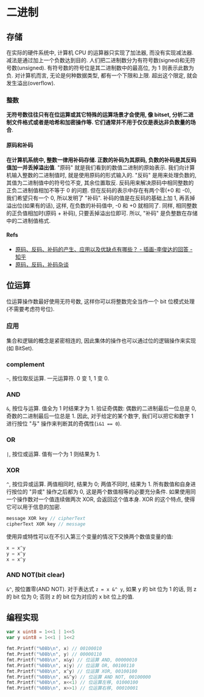# 二进制
## 存储
在实际的硬件系统中, 计算机 CPU 的运算器只实现了加法器, 而没有实现减法器. 减法是通过加上一个负数达到目的.
人们把二进制数分为有符号数(signed)和无符号数(unsigned). 有符号数的符号位是其二进制数中的最高位, 为 1 则表示此数为负.
对计算机而言, 无论是何种数据类型, 都有一个下限和上限. 超出这个限定, 就会发生溢出(overflow).


### 整数
**无符号数往往只有在位运算或其它特殊的运算场景才会使用, 像 bitset, 分析二进制文件格式或者是哈希和加密操作等. 它们通常并不用于仅仅是表达非负数量的场合**.

#### 原码和补码
**在计算机系统中, 整数一律用补码存储. 正数的补码为其原码, 负数的补码是其反码值加一并丢掉溢出值**.
"原码" 就是我们看到的数值二进制的原始表示. 我们向计算机输入整数的二进制值时, 就是使用原码的形式输入的.
"反码" 是用来处理负数的, 其值为二进制值中的符号位不变, 其余位置取反. 反码用来解决原码中相同整数的正负二进制值相加不等于 0 的问题. 但在反码的表示中存在有两个零(+0 和 -0), 我们希望只有一个 0, 所以发明了 "补码". 补码的值是在反码的基础上加 1, 再丢掉溢出位(如果有的话), 这样, 在负数的补码值中, -0 和 +0 就相同了. 同样, 相同整数的正负值相加时(原码 + 补码), 只要丢掉溢出位即可. 所以, "补码" 是负整数在存储中的二进制值格式.

#### Refs
* [原码、反码、补码的产生、应用以及优缺点有哪些？ - 插画-李俊达的回答 - 知乎](https://www.zhihu.com/question/20159860/answer/71256667)
* [原码，反码，补码杂谈](https://www.imooc.com/article/16813?block_id=tuijian_wz)






## 位运算
位运算操作数最好使用无符号数, 这样你可以将整数完全当作一个 bit 位模式处理(不需要考虑符号位).

### 应用
集合和逻辑的概念是紧密相连的, 因此集体的操作也可以通过位的逻辑操作来实现(如 BitSet).

### complement
`~`, 按位取反运算. 一元运算符. 0 变 1, 1 变 0.

### AND
`&`, 按位与运算. 值全为 1 时结果才为 1.
验证奇偶数: 偶数的二进制最后一位总是 0, 奇数的二进制最后一位总是 1. 因此, 对于给定的某个数字, 我们可以把它和数字 1 进行按位 "与" 操作来判断其的奇偶性(`i&1 == 0`).

### OR
`|`, 按位或运算. 值有一个为 1 则结果为 1.

### XOR
`^`, 按位异或运算. 两值相同时, 结果为 0; 两值不同时, 结果为 1.
所有数值和自身进行按位的 "异或" 操作之后都为 0, 这是两个数值相等的必要充分条件.
如果使用同一个操作数对一个值连续做两次 XOR, 会返回这个值本身. XOR 的这个特点, 使得它可以用于信息的加密.

```js
message XOR key // cipherText
cipherText XOR key // message
```

使用异或特性可以在不引入第三个变量的情况下交换两个数值变量的值:
```js
x = x^y
y = x^y
x = x^y
```

### AND NOT(bit clear)
`&^`, 按位置零(AND NOT). 对于表达式 `z = x &^ y`, 如果 y 的 bit 位为 1 的话, 则 z 的 bit 位为 0; 否则 z 的 bit 位为对应的 x bit 位上的值.


## 编程实现

```go
var x uint8 = 1<<1 | 1<<5
var y uint8 = 1<<1 | 1<<2

fmt.Printf("%08b\n", x) // 00100010
fmt.Printf("%08b\n", y) // 00000110
fmt.Printf("%08b\n", x&y) // 位运算 AND, 00000010
fmt.Printf("%08b\n", x|y) // 位运算 OR, 00100110
fmt.Printf("%08b\n", x^y) // 位运算 XOR, 00100100
fmt.Printf("%08b\n", x&^y) // 位运算 AND NOT, 00100000
fmt.Printf("%08b\n", x<<1) // 位运算左移, 01000100
fmt.Printf("%08b\n", x>>1) // 位运算右移, 00010001
```
